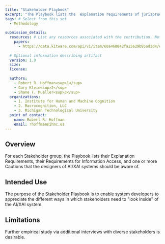 ```yaml
---
title: "Stakeholder Playbook"
excerpt: "The Playbook lists the  explanation requirements of jurisprudence professionals, Contracting Officers, Procurement Officers, Program Managers, Development Team Leaders, System Integrators, System evaluators, policy makers, and trainers."
tags: # Select from this set
  - Methodology
   
submission_details:
  resources: # List any resources associated with the contribution. Not all sections are required
    papers:
      - https://data.kitware.com/api/v1/item/60a468842fa25629b95ad3d4/download?contentDisposition=inline
   
  # Optional information describing artifact
  version: 1.0
  size:
  license:
   
  authors:
    - Robert R. Hoffman<sup>1</sup>
    - Gary Klein<sup>2</sup>
    - Shane T. Mueller<sup>3</sup>
  organizations:
    - 1. Institute for Human and Machine Cognition
    - 2. Macrocognition, LLC
    - 3. Michigan Technological University
  point_of_contact:
    name: Robert R. Hoffman
    email: rhoffman@ihmc.us
---
```

   
## Overview
For each Stakeholder group, the Playbook lists their Explanation Requirements, their Requirements for Information Access, and one or more Cautions that the designers of AI/XAI systems should be aware of.

## Intended Use
The purpose of the Stakeholder Playbook is to enable system developers to appreciate the different ways in which stakeholders need to "look inside" of the AI/XAI system.

## Limitations
Further empirical study via additional interviews with diverse stakeholders is desirable.
